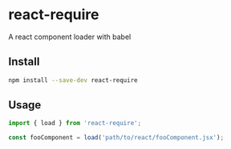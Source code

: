 # react-require
A react component loader with babel

## Install
```bash
npm install --save-dev react-require
```

## Usage
```js
import { load } from 'react-require';

const fooComponent = load('path/to/react/fooComponent.jsx');
```
